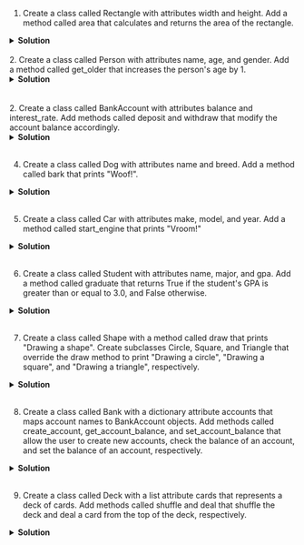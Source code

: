 1. Create a class called Rectangle with attributes width and height. Add a method called area that calculates and returns the area of the rectangle.

<details>
<summary><b>Solution</b></summary>

```python
class Rectangle:
    def __init__(self, width, height):
        self.width = width
        self.height = height
    
    def area(self):
        return self.width * self.height

```

</details>

<br>
2. Create a class called Person with attributes name, age, and gender. Add a method called get_older that increases the person's age by 1.

<details>
<summary><b>Solution</b></summary>

```python
class Person:
    def __init__(self, name, age, gender):
        self.name = name
        self.age = age
        self.gender = gender
    
    def get_older(self):
        self.age += 1


```

</details>

<br>

<br>
2. Create a class called BankAccount with attributes balance and interest_rate. Add methods called deposit and withdraw that modify the account balance accordingly.

<details>
<summary><b>Solution</b></summary>

```python
class BankAccount:
    def __init__(self, balance=0, interest_rate=0.05):
        self.balance = balance
        self.interest_rate = interest_rate
    
    def deposit(self, amount):
        self.balance += amount
    
    def withdraw(self, amount):
        if amount > self.balance:
            raise ValueError("Insufficient balance")
        self.balance -= amount

```

</details>

<br>

4. Create a class called Dog with attributes name and breed. Add a method called bark that prints "Woof!".

<details>
<summary><b>Solution</b></summary>

```python
class Dog:
    def __init__(self, name, breed):
        self.name = name
        self.breed = breed
    
    def bark(self):
        print("Woof!")


```

</details>

<br>

5. Create a class called Car with attributes make, model, and year. Add a method called start_engine that prints "Vroom!"

<details>
<summary><b>Solution</b></summary>

```python
class Car:
    def __init__(self, make, model, year):
        self.make = make
        self.model = model
        self.year = year
    
    def start_engine(self):
        print("Vroom!")


```

</details>

<br>

6. Create a class called Student with attributes name, major, and gpa. Add a method called graduate that returns True if the student's GPA is greater than or equal to 3.0, and False otherwise.

<details>
<summary><b>Solution</b></summary>

```python
class Student:
    def __init__(self, name, major, gpa):
        self.name = name
        self.major = major
        self.gpa = gpa
    
    def graduate(self):
        return self.gpa >= 3.0


```

</details>

<br>

7. Create a class called Shape with a method called draw that prints "Drawing a shape". Create subclasses Circle, Square, and Triangle that override the draw method to print "Drawing a circle", "Drawing a square", and "Drawing a triangle", respectively.

<details>
<summary><b>Solution</b></summary>

```python
class Shape:
    def draw(self):
        print("Drawing a shape")
    
class Circle(Shape):
    def draw(self):
        print("Drawing a circle")

class Square(Shape):
    def draw(self):
        print("Drawing a square")

class Triangle(Shape):
    def draw(self):
        print("Drawing a triangle")



```

</details>

<br>

8. Create a class called Bank with a dictionary attribute accounts that maps account names to BankAccount objects. Add methods called create_account, get_account_balance, and set_account_balance that allow the user to create new accounts, check the balance of an account, and set the balance of an account, respectively.

<details>
<summary><b>Solution</b></summary>

```python
class Bank:
    def __init__(self):
        self.accounts = {}
    
    def create_account(self, name, balance=0):
        if name in self.accounts:
            raise ValueError("Account already exists")
        self.accounts[name] = BankAccount(balance)
    
    def get_account_balance(self, name):
        if name not in self.accounts:
            raise ValueError("Account does not exist")
        return self.accounts[name].balance
    
    def set_account_balance(self, name, balance):
        if name not in self.accounts:
            raise ValueError("Account does not exist")
        self.accounts[name].balance = balance




```

</details>

<br>


9. Create a class called Deck with a list attribute cards that represents a deck of cards. Add methods called shuffle and deal that shuffle the deck and deal a card from the top of the deck, respectively.

<details>
<summary><b>Solution</b></summary>

```python
import random

class Deck:
    def __init__(self):
        self.cards = ["A", "2", "3", "4", "5", "6", "7", "8", "9", "10", "J", "Q", "K"] * 4
    
    def shuffle(self):
        random.shuffle(self.cards)
    
    def deal(self):
        return self.cards.pop(0)

```

</details>

<br>